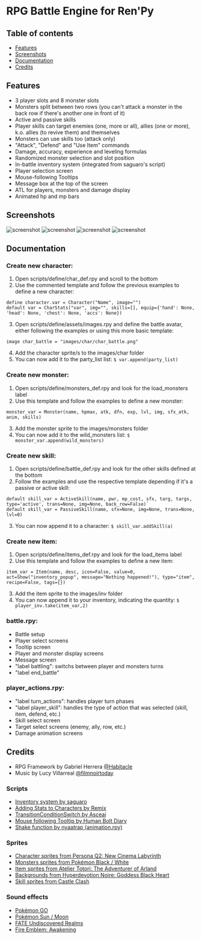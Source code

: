 # RPG Battle Engine for Ren'Py

## Table of contents
* [Features](#features)
* [Screenshots](#screenshots)
* [Documentation](#documentation)
* [Credits](#credits)

## Features
* 3 player slots and 8 monster slots
* Monsters split between two rows (you can't attack a monster in the back row if there's another one in front of it)
* Active and passive skills
* Player skills can target enemies (one, more or all), allies (one or more), k.o. allies (to revive them) and themselves
* Monsters can use skills too (attack only)
* "Attack", "Defend" and "Use Item" commands
* Damage, accuracy, experience and leveling formulas
* Randomized monster selection and slot position
* In-battle inventory system (integrated from saguaro's script)
* Player selection screen
* Mouse-following Tooltips
* Message box at the top of the screen
* ATL for players, monsters and damage display
* Animated hp and mp bars

## Screenshots

![screenshot](https://i.ibb.co/PWTLJBf/image.png)
![screenshot](https://i.ibb.co/FzfYpzp/image.png)
![screenshot](https://i.ibb.co/Ybpbd4G/image.png)
![screenshot](https://i.ibb.co/VJ10kcn/image.png)

## Documentation

### Create new character:
1. Open scripts/define/char_def.rpy and scroll to the bottom
2. Use the commented template and follow the previous examples to define a new character:
```
define character.var = Character("Name", image="")
default var = CharStats("var", img="", skills=[], equip={'hand': None, 'head': None, 'chest': None, 'accs': None})
```
3. Open scripts/define/assets/images.rpy and define the battle avatar, either following the examples or using this more basic template:
```
image char_battle = "images/char/char_battle.png"
```
4. Add the character sprite/s to the images/char folder
5. You can now add it to the party_list list:
`$ var.append(party_list)`

### Create new monster:
1. Open scripts/define/monsters_def.rpy and look for the load_monsters label
2. Use this template and follow the examples to define a new monster:
```
monster_var = Monster(name, hpmax, atk, dfn, exp, lvl, img, sfx_atk, anim, skills)
```
3. Add the monster sprite to the images/monsters folder
4. You can now add it to the wild_monsters list:
`$ monster_var.append(wild_monsters)`

### Create new skill:
1. Open scripts/define/battle_def.rpy and look for the other skills defined at the bottom
2. Follow the examples and use the respective template depending if it's a passive or active skill:
```
default skill_var = ActiveSkill(name, pwr, mp_cost, sfx, targ, targs, type='active', trans=None, img=None, back_row=False)`
default skill_var = PassiveSkill(name, sfx=None, img=None, trans=None, lvl=0)
```
3. You can now append it to a character:
`$ skill_var.addSkill(a)`

### Create new item:
1. Open scripts/define/items_def.rpy and look for the load_items label
2. Use this template and follow the examples to define a new item:
```
item_var = Item(name, desc, icon=False, value=0, act=Show("inventory_popup", message="Nothing happened!"), type="item", recipe=False, tags={})
```
3. Add the item sprite to the images/inv folder
4. You can now append it to your inventory, indicating the quantity:
`$ player_inv.take(item_var,2)`

### battle.rpy:
* Battle setup
* Player select screens
* Tooltip screen
* Player and monster display screens
* Message screen
* "label battling": switchs between player and monsters turns
* "label end_battle"

### player_actions.rpy:
* "label turn_actions": handles player turn phases
* "label player_skill": handles the type of action that was selected (skill, item, defend, etc.)
* Skill select screen
* Target select screens (enemy, ally, row, etc.)
* Damage animation screens

## Credits
* RPG Framework by Gabriel Herrera [@Habitacle](https://github.com/Habitacle)
* Music by Lucy Villarreal [@filmnoirtoday](https://www.instagram.com/filmnoirtoday/)

### Scripts
* [Inventory system by saguaro](https://lemmasoft.renai.us/forums/viewtopic.php?t=25579)
* [Adding Stats to Characters by Remix](https://lemmasoft.renai.us/forums/viewtopic.php?t=47911)
* [TransitionConditionSwitch by Asceai](https://lemmasoft.renai.us/forums/viewtopic.php?t=26612)
* [Mouse following Tooltip by Human Bolt Diary](https://lemmasoft.renai.us/forums/viewtopic.php?t=47205)
* [Shake function by nyaatrap (animation.rpy)](https://github.com/nyaatrap/renpy-utilities)

### Sprites
* [Character sprites from Persona Q2: New Cinema Labyrinth](https://www.spriters-resource.com/3ds/personaq2newcinemalabyrinth/sheet/124365/)
* [Monsters sprites from Pokémon Black / White](https://www.spriters-resource.com/ds_dsi/pokemonblackwhite/sheet/34111/)
* [Item sprites from Atelier Totori: The Adventurer of Arland](https://www.spriters-resource.com/playstation_3/ateliertotoritheadventurerofarland/sheet/67913/)
* [Backgrounds from Hyperdevotion Noire: Goddess Black Heart](https://www.spriters-resource.com/pc_computer/hyperdevotionnoire/sheet/78589/)
* [Skill sprites from Castle Clash](https://www.spriters-resource.com/mobile/castleclash/sheet/61773/)

### Sound effects
* [Pokémon GO](https://www.sounds-resource.com/mobile/pokemongo/sound/7823/)
* [Pokémon Sun / Moon](https://www.sounds-resource.com/3ds/pokemonsunmoon/sound/12170/)
* [FATE Undiscovered Realms](https://www.sounds-resource.com/pc_computer/fateundiscoveredrealms/sound/19238/)
* [Fire Emblem: Awakening](https://www.sounds-resource.com/3ds/fireemblemawakening/sound/8431/)
